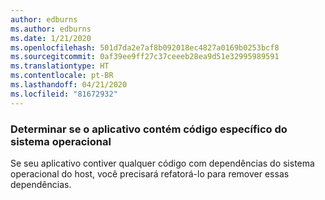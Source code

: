 ```yaml
---
author: edburns
ms.author: edburns
ms.date: 1/21/2020
ms.openlocfilehash: 501d7da2e7af8b092018ec4827a0169b0253bcf8
ms.sourcegitcommit: 0af39ee9ff27c37ceeeb28ea9d51e32995989591
ms.translationtype: HT
ms.contentlocale: pt-BR
ms.lasthandoff: 04/21/2020
ms.locfileid: "81672932"
---
```

### <a name="determine-whether-your-application-contains-os-specific-code"></a>Determinar se o aplicativo contém código específico do sistema operacional

Se seu aplicativo contiver qualquer código com dependências do sistema operacional do host, você precisará refatorá-lo para remover essas dependências.
